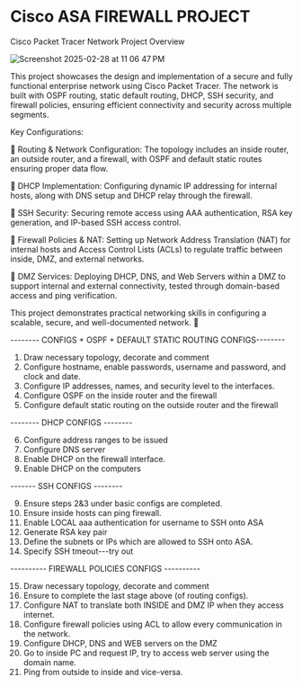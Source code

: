 # Cisco ASA FIREWALL PROJECT

Cisco Packet Tracer Network Project Overview

![Screenshot 2025-02-28 at 11 06 47 PM](https://github.com/user-attachments/assets/be120f61-f5d2-451b-9f01-b9efe37824ca)

This project showcases the design and implementation of a secure and fully functional enterprise network using Cisco Packet Tracer. The network is built with OSPF routing, static default routing, DHCP, SSH security, and firewall policies, ensuring efficient connectivity and security across multiple segments.

Key Configurations:

🔹 Routing & Network Configuration: The topology includes an inside router, an outside router, and a firewall, with OSPF and default static routes ensuring proper data flow.

🔹 DHCP Implementation: Configuring dynamic IP addressing for internal hosts, along with DNS setup and DHCP relay through the firewall.

🔹 SSH Security: Securing remote access using AAA authentication, RSA key generation, and IP-based SSH access control.

🔹 Firewall Policies & NAT: Setting up Network Address Translation (NAT) for internal hosts and Access Control Lists (ACLs) to regulate traffic between inside, DMZ, and external networks.

🔹 DMZ Services: Deploying DHCP, DNS, and Web Servers within a DMZ to support internal and external connectivity, tested through domain-based access and ping verification.

This project demonstrates practical networking skills in configuring a scalable, secure, and well-documented network. 🚀

-------- CONFIGS + OSPF + DEFAULT STATIC ROUTING CONFIGS--------

1. Draw necessary topology, decorate and comment
2. ﻿﻿﻿Configure hostname, enable passwords, username and password, and clock and date.
3. ﻿﻿﻿Configure IP addresses, names, and security level to the interfaces.
4. ﻿﻿﻿Configure OSPF on the inside router and the firewall
5. ﻿﻿﻿Configure default static routing on the outside router and the firewall

-------- DHCP CONFIGS --------

6. Configure address ranges to be issued
7. ﻿﻿﻿Configure DNS server
8. ﻿﻿﻿Enable DHCP on the firewall interface.
9. ﻿﻿﻿Enable DHCP on the computers

------- SSH CONFIGS --------

9. Ensure steps 2&3 under basic configs are completed.
10. ﻿﻿﻿Ensure inside hosts can ping firewall.
11. ﻿﻿﻿Enable LOCAL aaa authentication for username to SSH onto ASA
12. ﻿﻿﻿Generate RSA key pair
13. ﻿﻿﻿Define the subnets or IPs which are allowed to SSH onto ASA.
14. ﻿﻿﻿Specify SSH tmeout---try out

---------- FIREWALL POLICIES CONFIGS ----------

15. Draw necessary topology, decorate and comment
16. Ensure to complete the last stage above (of routing configs).
17. Configure NAT to translate both INSIDE and DMZ IP when they access internet.
18. Configure firewall policies using ACL to allow every communication in the network.
19. Configure DHCP, DNS and WEB servers on the DMZ
20. Go to inside PC and request IP, try to access web server using the domain name.
21. Ping from outside to inside and vice-versa.
